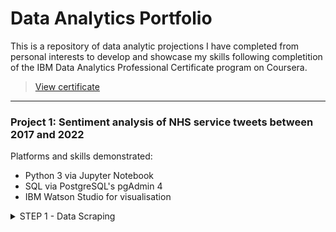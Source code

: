 # Data Analytics Portfolio
This is a repository of data analytic projections I have completed from personal interests to develop and showcase my skills following completition of the IBM Data Analytics Professional Certificate program on Coursera.
> [View certificate](https://www.coursera.org/account/accomplishments/specialization/certificate/3A3L55KNPPW7)

___

### Project 1: Sentiment analysis of NHS service tweets between 2017 and 2022
Platforms and skills demonstrated:
- Python 3 via Jupyter Notebook
- SQL via PostgreSQL's pgAdmin 4
- IBM Watson Studio for visualisation

<details><summary>STEP 1 - Data Scraping</summary>
<p>

#### Snscrape was used to scrape twitter for tweets on "NHS Service"
  The results of which are appended to a list, converted to a pandas dataframe. The data was cleaned by removing dubplicate tweets before being saved as a csv file.
  This process is repeated for each year between 2017 and 2022.
  > [Veiw code](https://github.com/ritchieaseke/Data-Analytics-Portfolio/blob/b43b0c6e2dcb1b85f2a371c471bd138aee83968d/Project1_nhsSentimentAnalysis/sentiment_analysis_twitter_data_scrapping.py)

</p>
</details>
